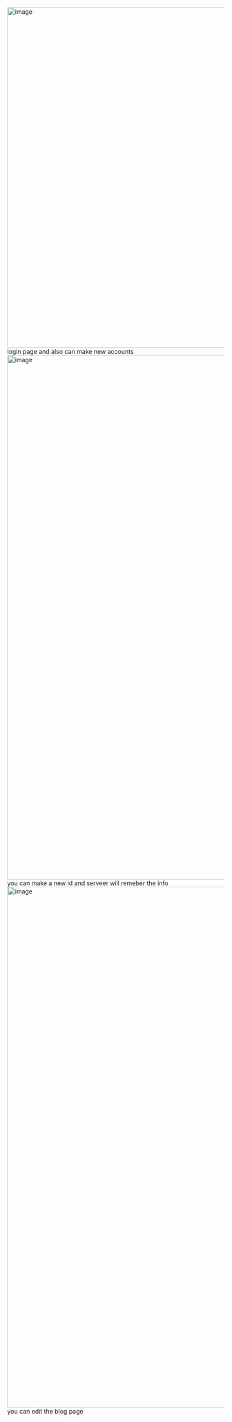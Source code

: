 <img width="787" alt="image" src="https://github.com/user-attachments/assets/808e6ec7-a4a4-49e1-81a9-e78492a9586f" />
login page and also can make new accounts 
<img width="1211" alt="image" src="https://github.com/user-attachments/assets/66fe0cde-95e4-4503-a66d-2fe2e841cfad" />
you can make a new id and serveer will remeber the info

<img width="1203" alt="image" src="https://github.com/user-attachments/assets/82abf8ec-ce56-4a75-b5a2-e879442dd8db" />
you can edit the blog page
